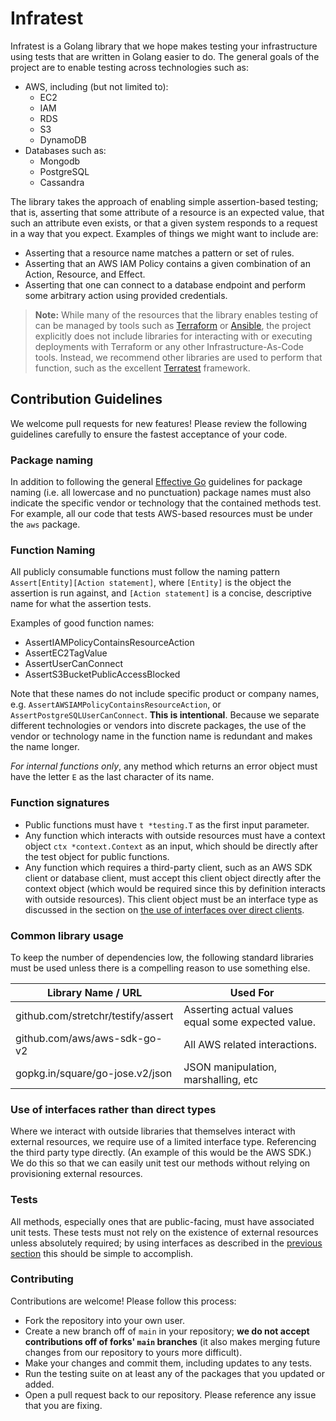 # Infratest

Infratest is a Golang library that we hope makes testing your infrastructure using
tests that are written in Golang easier to do. The general goals of the project are to
enable testing across technologies such as:

* AWS, including (but not limited to):
  * EC2
  * IAM
  * RDS
  * S3
  * DynamoDB
* Databases such as:
  * Mongodb
  * PostgreSQL
  * Cassandra

The library takes the approach of enabling simple assertion-based testing; that
is, asserting that some attribute of a resource is an expected value, that such
an attribute even exists, or that a given system responds to a request in a way
that you expect. Examples of things we might want to include are:

* Asserting that a resource name matches a pattern or set of rules.
* Asserting that an AWS IAM Policy contains a given combination of an Action,
  Resource, and Effect.
* Asserting that one can connect to a database endpoint and perform some
  arbitrary action using provided credentials.

> **Note:** While many of the resources that the library enables testing of
> can be managed by tools such as [Terraform](https://terraform.io) or
> [Ansible](https://ansible.com), the project explicitly does not include
> libraries for interacting with or executing deployments with Terraform or any
> other Infrastructure-As-Code tools. Instead, we recommend other libraries are
> used to perform that function, such as the excellent
> [Terratest](https://terratest.gruntwork.io) framework.

## Contribution Guidelines

We welcome pull requests for new features! Please review the following
guidelines carefully to ensure the fastest acceptance of your code.

### Package naming

In addition to following the general [Effective
Go](https://golang.org/doc/effective_go#package-names) guidelines for package
naming (i.e. all lowercase and no punctuation) package names must also indicate
the specific vendor or technology that the contained methods test. For example, 
all our code that tests AWS-based resources must be under the `aws` package.

### Function Naming

All publicly consumable functions must follow the naming pattern
`Assert[Entity][Action statement]`, where `[Entity]` is the object the assertion
is run against, and `[Action statement]` is a concise, descriptive name for what
the assertion tests.

Examples of good function names:

- AssertIAMPolicyContainsResourceAction
- AssertEC2TagValue
- AssertUserCanConnect
- AssertS3BucketPublicAccessBlocked

Note that these names do not include specific product or company names, e.g.
`AssertAWSIAMPolicyContainsResourceAction`, or `AssertPostgreSQLUserCanConnect`.
**This is intentional**. Because we separate different technologies or vendors
into discrete packages, the use of the vendor or technology name in the function
name is redundant and makes the name longer.

*For internal functions only*, any method which returns an error object must
have the letter `E` as the last character of its name.

### Function signatures

- Public functions must have `t *testing.T` as the first input parameter.
- Any function which interacts with outside resources must have a context object
  `ctx *context.Context` as an input, which should be directly after the test
  object for public functions.
- Any function which requires a third-party client, such as an AWS SDK client or
  database client, must accept this client object directly after the context
  object (which would be required since this by definition interacts with
  outside resources). This client object must be an interface type as discussed
  in the section on [the use of interfaces over direct
  clients](#use-of-interaces-rather-than-direct-types).

### Common library usage

To keep the number of dependencies low, the following standard libraries must be
used unless there is a compelling reason to use something else.

| Library Name  / URL                             | Used For                                                                  |
|-------------------------------------------------|---------------------------------------------------------------------------|
| github.com/stretchr/testify/assert              | Asserting actual values equal some expected value.                        |
| github.com/aws/aws-sdk-go-v2                    | All AWS related interactions.                                             |
| gopkg.in/square/go-jose.v2/json                 | JSON manipulation, marshalling, etc                                       |

### Use of interfaces rather than direct types

Where we interact with outside libraries that themselves interact with external
resources, we require use of a limited interface type. Referencing the third party 
type directly. (An example of this would be the AWS SDK.) 
We do this so that we can easily unit test our methods without relying on provisioning 
external resources.

### Tests

All methods, especially ones that are public-facing, must have associated unit
tests. These tests must not rely on the existence of external resources unless
absolutely required; by using interfaces as described in the [previous
section](#use-of-interaces-rather-than-direct-types) this should be simple to
accomplish.


### Contributing

Contributions are welcome! Please follow this process:

* Fork the repository into your own user.
* Create a new branch off of `main` in your repository; **we do not accept contributions off of forks' `main` branches** (it also makes merging future changes from our repository to yours more difficult).
* Make your changes and commit them, including updates to any tests.
* Run the testing suite on at least any of the packages that you updated or added.
* Open a pull request back to our repository. Please reference any issue that you are fixing.